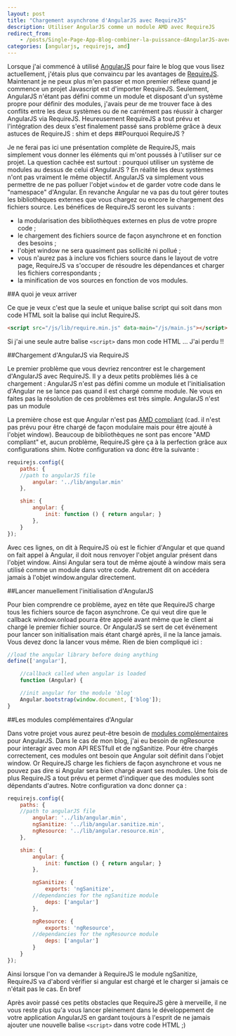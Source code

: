 ```yaml
---
layout: post
title: "Chargement asynchrone d'AngularJS avec RequireJS"
description: Utiliser AngularJS comme un module AMD avec RequireJS
redirect_from:
    - /posts/Single-Page-App-Blog-combiner-la-puissance-dAngularJS-avec-la-modularisation-de-RequireJS/
categories: [angularjs, requirejs, amd]
---
```

Lorsque j'ai commencé à utilisé [AngularJS](http://angularjs.org/) pour faire le blog que vous lisez actuellement, j'étais plus que convaincu par les avantages de [RequireJS](http://requirejs.org/). Maintenant je ne peux plus m'en passer et mon premier réflexe quand je commence un projet Javascript est d'importer RequireJS. Seulement, AngularJS n'étant pas défini comme un module et disposant d'un système propre pour définir des modules, j'avais peur de me trouver face à des conflits entre les deux systèmes ou de ne carrément pas réussir à charger AngularJS via RequireJS.
Heureusement RequireJS a tout prévu et l'intégration des deux s'est finalement passé sans problème grâce à deux astuces de RequireJS : shim et deps
##Pourquoi RequireJS ?

Je ne ferai pas ici une présentation complète de RequireJS, mais simplement vous donner les éléments qui m'ont poussés à l'utiliser sur ce projet. La question cachée est surtout : pourquoi utiliser un système de modules au dessus de celui d'AngularJS ?
En réalité les deux systèmes n'ont pas vraiment le même objectif. AngularJS va simplement vous permettre de ne pas polluer l'objet `window` et de garder votre code dans le "namespace" d'Angular. En revanche Angular ne va pas du tout gérer toutes les bibliothèques externes que vous chargez ou encore le chargement des fichiers source. Les bénéfices de RequireJS seront les suivants :

- la modularisation des bibliothèques externes en plus de votre propre code ;
- le chargement des fichiers source de façon asynchrone et en fonction des besoins ;
- l'objet window ne sera quasiment pas sollicité ni pollué ;
- vous n'aurez pas à inclure vos fichiers source dans le layout de votre page, RequireJS va s'occuper de résoudre les dépendances et charger les fichiers correspondants ;
- la minification de vos sources en fonction de vos modules.

##A quoi je veux arriver

Ce que je veux c'est que la seule et unique balise script qui soit dans mon code HTML soit la balise qui inclut RequireJS.

```html
<script src="/js/lib/require.min.js" data-main="/js/main.js"></script>
```

Si j'ai une seule autre balise `<script>` dans mon code HTML ... J'ai perdu !!

##Chargement d'AngularJS via RequireJS

Le premier problème que vous devriez rencontrer est le chargement d'AngularJS avec RequireJS. Il y a deux petits problèmes liés à ce chargement : AngularJS n'est pas défini comme un module et l'initialisation d'Angular ne se lance pas quand il est chargé comme module. Ne vous en faites pas la résolution de ces problèmes est très simple.
AngularJS n'est pas un module

La première chose est que Angular n'est pas [AMD compliant](http://dailyjs.com/2011/12/22/framework/) (cad. il n'est pas prévu pour être chargé de façon modulaire mais pour être ajouté à l'objet window). Beaucoup de bibliothèques ne sont pas encore "AMD compliant" et, aucun problème, RequireJS gère ça à la perfection grâce aux configurations shim.
Notre configuration va donc être la suivante :

```javascript
requirejs.config({
    paths: {
	//path to angularJS file
        angular: '../lib/angular.min'
    },

    shim: {
        angular: {
            init: function () { return angular; }
        },
    }
});
```

Avec ces lignes, on dit à RequireJS où est le fichier d'Angular et que quand on fait appel à Angular, il doit nous renvoyer l'objet angular présent dans l'objet window. Ainsi Angular sera tout de même ajouté à window mais sera utilisé comme un module dans votre code. Autrement dit on accédera jamais à l'objet window.angular directement.

##Lancer manuellement l'initialisation d'AngularJS

Pour bien comprendre ce problème, ayez en tête que RequireJS charge tous les fichiers source de façon asynchrone. Ce qui veut dire que le callback window.onload pourra être appelé avant même que le client ai chargé le premier fichier source. Or AngularJS se sert de cet événement pour lancer son initialisation mais étant chargé après, il ne la lance jamais. Vous devez donc la lancer vous même. Rien de bien compliqué ici :

```javascript
//load the angular library before doing anything
define(['angular'],

    //callback called when angular is loaded 
    function (Angular) {

    //init angular for the module 'blog'
    Angular.bootstrap(window.document, ['blog']);
}
```

##Les modules complémentaires d'Angular

Dans votre projet vous aurez peut-être besoin de [modules complémentaires](http://code.angularjs.org/1.0.5/) pour AngularJS. Dans le cas de mon blog, j'ai eu besoin de ngResource pour interagir avec mon API RESTfull et de ngSanitize. Pour être chargés correctement, ces modules ont besoin que Angular soit définit dans l'objet window. Or RequireJS charge les fichiers de façon asynchrone et vous ne pouvez pas dire si Angular sera bien chargé avant ses modules.
Une fois de plus RequireJS a tout prévu et permet d'indiquer que des modules sont dépendants d'autres. Notre configuration va donc donner ça :

```javascript
requirejs.config({
    paths: {
	//path to angularJS file
        angular: '../lib/angular.min',
        ngSanitize: '../lib/angular.sanitize.min',
        ngResource: '../lib/angular.resource.min',
    },

    shim: {
        angular: {
            init: function () { return angular; }
        },

        ngSanitize: {
            exports: 'ngSanitize',
	    //dependancies for the ngSanitize module
            deps: ['angular']
        },

        ngResource: {
            exports: 'ngResource',
	    //dependancies for the ngResource module
            deps: ['angular']
        }
    }
});
```

Ainsi lorsque l'on va demander à RequireJS le module ngSanitize, RequireJS va d'abord vérifier si angular est chargé et le charger si jamais ce n'était pas le cas.
En bref

Après avoir passé ces petits obstacles que RequireJS gère à merveille, il ne vous reste plus qu'a vous lancer pleinement dans le développement de votre application AngularJS en gardant toujours à l'esprit de ne jamais ajouter une nouvelle balise `<script>` dans votre code HTML ;)
